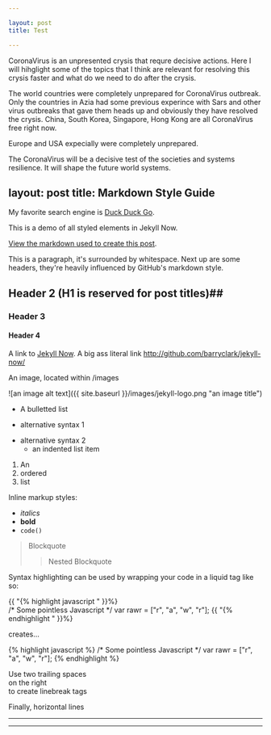 ```yaml
---

layout: post
title: Test

---
```




CoronaVirus is an unpresented crysis that requre decisive actions. Here I will hihglight some of the topics that I think are relevant for resolving this crysis faster and what do we need to do after the crysis.

The world countries were completely unprepared for CoronaVirus outbreak. Only the countries in Azia had some previous experince with Sars and other virus outbreaks that gave them heads up and obviously they have resolved the crysis. China, South Korea, Singapore, Hong Kong are all CoronaVirus free right now.

Europe and USA expecially were completely unprepared.

The CoronaVirus will be a decisive test of the societies and systems resilience. It will shape the future world systems.

layout: post
title: Markdown Style Guide
---

My favorite search engine is [Duck Duck Go](https://duckduckgo.com).

This is a demo of all styled elements in Jekyll Now.

[View the markdown used to create this post](https://raw.githubusercontent.com/barryclark/www.jekyllnow.com/gh-pages/_posts/2014-6-19-Markdown-Style-Guide.md).

This is a paragraph, it's surrounded by whitespace. Next up are some headers, they're heavily influenced by GitHub's markdown style.

## Header 2 (H1 is reserved for post titles)##

### Header 3

#### Header 4

A link to [Jekyll Now](http://github.com/barryclark/jekyll-now/). A big ass literal link <http://github.com/barryclark/jekyll-now/>

An image, located within /images

![an image alt text]({{ site.baseurl }}/images/jekyll-logo.png "an image title")

* A bulletted list
- alternative syntax 1
+ alternative syntax 2
  - an indented list item

1. An
2. ordered
3. list

Inline markup styles:

- _italics_
- **bold**
- `code()`

> Blockquote
>> Nested Blockquote

Syntax highlighting can be used by wrapping your code in a liquid tag like so:

{{ "{% highlight javascript " }}%}  
/* Some pointless Javascript */
var rawr = ["r", "a", "w", "r"];
{{ "{% endhighlight " }}%}  

creates...

{% highlight javascript %}
/* Some pointless Javascript */
var rawr = ["r", "a", "w", "r"];
{% endhighlight %}

Use two trailing spaces  
on the right  
to create linebreak tags  

Finally, horizontal lines

----
****

